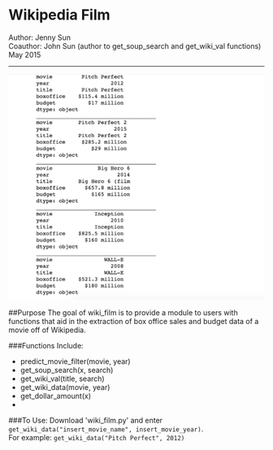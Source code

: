 # Wikipedia Film
Author: Jenny Sun <br />
Coauthor: John Sun (author to get_soup_search and get_wiki_val functions) <br />
May 2015
___________________________________________________________________________________________________________________________
![bb7k-overview](https://raw.githubusercontent.com/jennyzsun/wiki_film/master/wikifilm.png)

##Purpose
The goal of wiki_film is to provide a module to users with functions that aid in the extraction of box office sales and budget data of a movie off of Wikipedia. <br />

###Functions Include:
* predict_movie_filter(movie, year) 
* get_soup_search(x, search) 
* get_wiki_val(title, search) 
* get_wiki_data(movie, year) 
* get_dollar_amount(x) 
* 

###To Use:
Download 'wiki_film.py' and enter `get_wiki_data("insert_movie_name", insert_movie_year)`. <br />
For example: `get_wiki_data("Pitch Perfect", 2012)`
